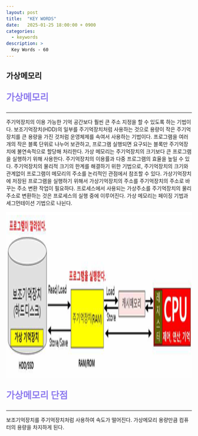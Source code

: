 ```yaml
---
layout: post
title:  "KEY WORDS"
date:   2025-01-25 18:00:00 + 0900
categories:
  - keywords
description: >
  Key Words - 60
---
```

## 가상메모리

<p style = "color:#8f7cee; font-size:25px; font-weight:bold">
가상메모리
</p>

---

주기억장치의 이용 가능한 기억 공간보다 훨씬 큰 주소 지정을 할 수 있도록 하는 기법이다.
보조기억장치(HDD)의 일부를 주기억장치처럼 사용하는 것으로 용량이 작은 주기억장치를 큰 용량을 가진 것처럼 운영체제를 속여서 사용하는 기법이다.
프로그램을 여러 개의 작은 블록 단위로 나누어 보관하고, 프로그램 실행되면 요구되는 블록만 주기억장치에 불연속적으로 할당해 처리한다. 
가상 메모리는 주기억장치의 크기보다 큰 프로그램을 실행하기 위해 사용한다.
주기억장치의 이용률과 다중 프로그램의 효율을 높일 수 있다.
주기억장치의 물리적 크기의 한계를 해결하기 위한 기법으로, 주기억장치의 크기와 관계없이 프로그램이 메모리의 주소를 논리적인 관점에서 참조할 수 있다.
가상기억장치에 저장된 프로그램을 실행하기 위해서 가상기억장치의 주소를 주기억장치의 주소로 바꾸는 주소 변환 작업이 필요하다.
프로세스에서 사용되는 가상주소를 주기억장치의 물리 주소로 변환하는 것은 프로세스의 실행 중에 이루어진다.
가상 메모리는 페이징 기법과 세그먼테이션 기법으로 나뉜다.

<img src = "../../assets/img/keywords/IMG_k66_1.png" width = "1800" height = "450">

<br/>

<p style = "color:#8f7cee; font-size:25px; font-weight:bold">
가상메모리 단점
</p>

---

보조기억장치를 주기억장치처럼 사용하여 속도가 떨어진다.
가상메모리 용량만큼 컴퓨터의 용량을 차지하게 된다.
